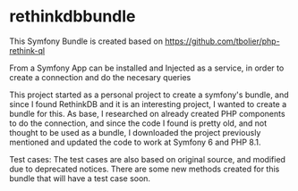 # rethinkdbbundle
This Symfony Bundle is created based on https://github.com/tbolier/php-rethink-ql

From a Symfony App can be installed and Injected as a service, in order to create a connection and do the necesary queries

This project started as a personal project to create a symfony's bundle, and since I found RethinkDB and it is an interesting project, I wanted to create a bundle for this.
As base, I researched on already created PHP components to do the connection, and since the code I found is pretty old, and not thought to be used as a bundle, 
I downloaded the project previously mentioned and updated the code to work at Symfony 6 and PHP 8.1.

Test cases:
The test cases are also based on original source, and modified due to deprecated notices.
There are some new methods created for this bundle that will have a test case soon.